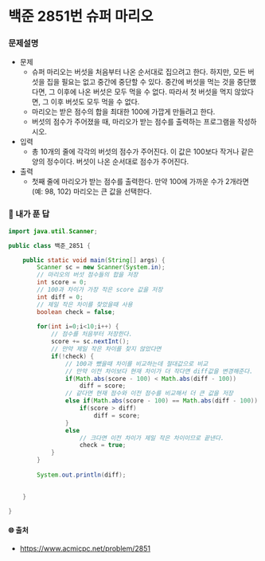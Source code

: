 # 백준 2851번 슈퍼 마리오

### 문제설명

- 문제
  - 슈퍼 마리오는 버섯을 처음부터 나온 순서대로 집으려고 한다. 하지만, 모든 버섯을 집을 필요는 없고 중간에 중단할 수 있다. 중간에 버섯을 먹는 것을 중단했다면, 그 이후에 나온 버섯은 모두 먹을 수 없다. 따라서 첫 버섯을 먹지 않았다면, 그 이후 버섯도 모두 먹을 수 없다.
  - 마리오는 받은 점수의 합을 최대한 100에 가깝게 만들려고 한다.
  - 버섯의 점수가 주어졌을 때, 마리오가 받는 점수를 출력하는 프로그램을 작성하시오.
- 입력
  - 총 10개의 줄에 각각의 버섯의 점수가 주어진다. 이 값은 100보다 작거나 같은 양의 정수이다. 버섯이 나온 순서대로 점수가 주어진다.
- 출력
  - 첫째 줄에 마리오가 받는 점수를 출력한다. 만약 100에 가까운 수가 2개라면 (예: 98, 102) 마리오는 큰 값을 선택한다.



### :full_moon_with_face: 내가 푼 답

```java
import java.util.Scanner;

public class 백준_2851 {

	public static void main(String[] args) {
		Scanner sc = new Scanner(System.in);
		// 마리오의 버섯 점수들의 합을 저장
		int score = 0;
		// 100과 차이가 가장 작은 score 값을 저장
		int diff = 0;
		// 제일 작은 차이를 찾았을때 사용
		boolean check = false;
		
		for(int i=0;i<10;i++) {
			// 점수를 처음부터 저장한다.
			score += sc.nextInt();
			// 만약 제일 작은 차이를 찾지 않았다면
			if(!check) {
				// 100과 뺐을때 차이를 비교하는데 절대값으로 비교
				// 만약 이전 차이보다 현재 차이가 더 작다면 diff값을 변경해준다.
				if(Math.abs(score - 100) < Math.abs(diff - 100))
					diff = score;
				// 같다면 현재 점수와 이전 점수를 비교해서 더 큰 값을 저장
				else if(Math.abs(score - 100) == Math.abs(diff - 100)) {
					if(score > diff)
						diff = score;
				}
				else
					// 크다면 이전 차이가 제일 작은 차이이므로 끝낸다.
					check = true;		
			}
		}
		
		System.out.println(diff);
		

	}

}
```



#### :globe_with_meridians: 출처

- https://www.acmicpc.net/problem/2851

